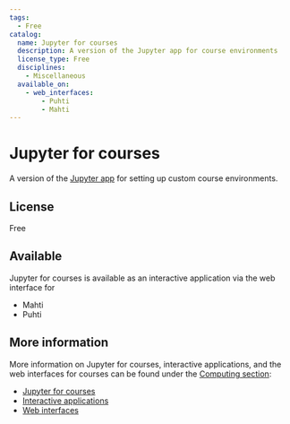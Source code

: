 ```yaml
---
tags:
  - Free
catalog:
  name: Jupyter for courses
  description: A version of the Jupyter app for course environments
  license_type: Free
  disciplines:
    - Miscellaneous
  available_on:
    - web_interfaces:
        - Puhti
        - Mahti
---
```


# Jupyter for courses

A version of the [Jupyter app](jupyter.md) for setting up custom course environments.


## License

Free


## Available

Jupyter for courses is available as an interactive application via the web interface for

  - Mahti
  - Puhti


## More information

More information on Jupyter for courses, interactive applications, and the web interfaces for courses can be found under the [Computing section](../computing/index.md):

  - [Jupyter for courses](../computing/webinterface/jupyter-for-courses.md)
  - [Interactive applications](../computing/webinterface/apps.md)
  - [Web interfaces](../computing/webinterface/index.md)
